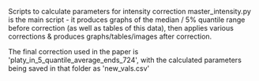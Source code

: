 Scripts to calculate parameters for intensity correction
master_intensity.py is the main script - it produces graphs of the median / 5% quantile range before correction
(as well as tables of this data), then applies various corrections & produces graphs/tables/images after correction.

The final correction used in the paper is 'platy_in_5_quantile_average_ends_724', with the calculated parameters being saved
in that folder as 'new_vals.csv'